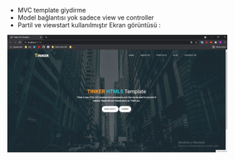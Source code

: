- MVC template giydirme
- Model bağlantısı yok sadece view ve controller
- Partil ve viewstart kullanılmıştır
Ekran görüntüsü :
 
<img align="left" width="500px" src="pic/1.png" />